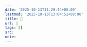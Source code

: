 ```yaml
---
date: '2025-10-13T11:29:44+08:00'
lastmod: '2025-10-13T13:04:51+08:00'
title: 󰢶
url: 󰢶
tags: []
src:
note:
---
```

